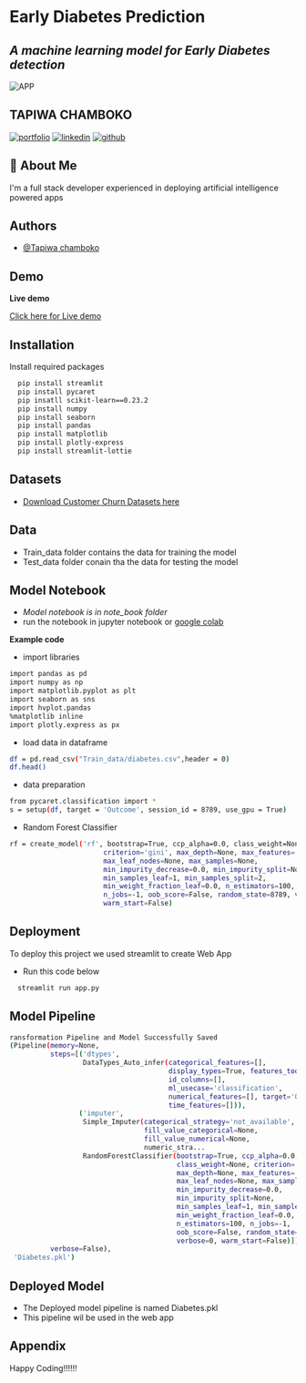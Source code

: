 
# Early Diabetes Prediction

##  *A machine learning model  for Early Diabetes detection*


![APP](https://drive.google.com/uc?id=1qd7Og6ij_KCO_0n8s7n8Y3CxSURyPqFn&export=download)


## TAPIWA CHAMBOKO
[![portfolio](https://img.shields.io/badge/my_portfolio-000?style=for-the-badge&logo=ko-fi&logoColor=white)](https://tapiwachamb.github.io/tapiwachamboko.io/)
[![linkedin](https://img.shields.io/badge/linkedin-0A66C2?style=for-the-badge&logo=linkedin&logoColor=white)](https://www.linkedin.com/in/tapiwa-chamboko-327270208/)
[![github](https://img.shields.io/badge/github-1DA1F2?style=for-the-badge&logo=githubr&logoColor=white)](https://github.com/tapiwachamb)


## 🚀 About Me
I'm a full stack developer experienced in deploying artificial intelligence powered apps


## Authors

- [@Tapiwa chamboko](https://github.com/tapiwachamb)


## Demo

**Live demo**

[Click here for Live demo](https://share.streamlit.io/tapiwachamb/diabetes/main/app.py)
## Installation

Install required packages 

```bash
  pip install streamlit
  pip install pycaret
  pip insatll scikit-learn==0.23.2
  pip install numpy
  pip install seaborn 
  pip install pandas
  pip install matplotlib
  pip install plotly-express
  pip install streamlit-lottie
```
    
## Datasets
- [Download Customer Churn Datasets here](https://www.kaggle.com/mathchi/diabetes-data-set)
## Data
- Train_data folder contains the data for training the model
- Test_data folder conain tha the data for testing the model 


## Model Notebook
- *Model notebook is in note_book folder*
- run the notebook in jupyter notebook or [google colab](https://colab.research.google.com/)


**Example code**
- import libraries

```bash
import pandas as pd
import numpy as np
import matplotlib.pyplot as plt
import seaborn as sns
import hvplot.pandas
%matplotlib inline
import plotly.express as px
```
- load data in dataframe
```bash
df = pd.read_csv("Train_data/diabetes.csv",header = 0)
df.head()
```
- data preparation
```bash
from pycaret.classification import *
s = setup(df, target = 'Outcome', session_id = 8789, use_gpu = True)
```
- Random Forest Classifier
```bash
rf = create_model('rf', bootstrap=True, ccp_alpha=0.0, class_weight=None,
                       criterion='gini', max_depth=None, max_features='auto',
                       max_leaf_nodes=None, max_samples=None,
                       min_impurity_decrease=0.0, min_impurity_split=None,
                       min_samples_leaf=1, min_samples_split=2,
                       min_weight_fraction_leaf=0.0, n_estimators=100,
                       n_jobs=-1, oob_score=False, random_state=8789, verbose=True,
                       warm_start=False)
```
## Deployment

To deploy this project we used streamlit to create Web App
- Run this code below

```bash
  streamlit run app.py 
```


## Model Pipeline

```bash
ransformation Pipeline and Model Successfully Saved
(Pipeline(memory=None,
          steps=[('dtypes',
                  DataTypes_Auto_infer(categorical_features=[],
                                       display_types=True, features_todrop=[],
                                       id_columns=[],
                                       ml_usecase='classification',
                                       numerical_features=[], target='Outcome',
                                       time_features=[])),
                 ('imputer',
                  Simple_Imputer(categorical_strategy='not_available',
                                 fill_value_categorical=None,
                                 fill_value_numerical=None,
                                 numeric_stra...
                  RandomForestClassifier(bootstrap=True, ccp_alpha=0.0,
                                         class_weight=None, criterion='gini',
                                         max_depth=None, max_features='auto',
                                         max_leaf_nodes=None, max_samples=None,
                                         min_impurity_decrease=0.0,
                                         min_impurity_split=None,
                                         min_samples_leaf=1, min_samples_split=2,
                                         min_weight_fraction_leaf=0.0,
                                         n_estimators=100, n_jobs=-1,
                                         oob_score=False, random_state=8789,
                                         verbose=0, warm_start=False)]],
          verbose=False),
 'Diabetes.pkl')

```


## Deployed Model
- The Deployed model pipeline  is named Diabetes.pkl
- This pipeline wil be used in the web app
## Appendix

Happy Coding!!!!!!


